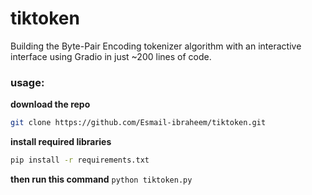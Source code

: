 # tiktoken
Building the Byte-Pair Encoding tokenizer algorithm with an interactive interface using Gradio in just ~200 lines of code.

### usage:
**download the repo**
```Bash
git clone https://github.com/Esmail-ibraheem/tiktoken.git
```

**install required libraries**
```Bash
pip install -r requirements.txt
```

**then run this command**
`python tiktoken.py`
